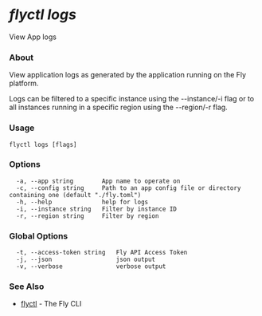 # _flyctl logs_

View App logs

### About

View application logs as generated by the application running on 
the Fly platform.

Logs can be filtered to a specific instance using the --instance/-i flag or 
to all instances running in a specific region using the --region/-r flag.

### Usage
```
flyctl logs [flags]
```

### Options

```
  -a, --app string        App name to operate on
  -c, --config string     Path to an app config file or directory containing one (default "./fly.toml")
  -h, --help              help for logs
  -i, --instance string   Filter by instance ID
  -r, --region string     Filter by region
```

### Global Options

```
  -t, --access-token string   Fly API Access Token
  -j, --json                  json output
  -v, --verbose               verbose output
```

### See Also

* [flyctl](/docs/flyctl/help/)	 - The Fly CLI

